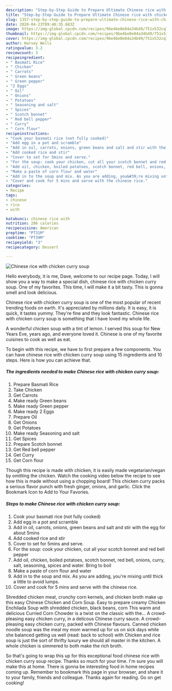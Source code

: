 ```yaml
---
description: "Step-by-Step Guide to Prepare Ultimate Chinese rice with chicken curry soup"
title: "Step-by-Step Guide to Prepare Ultimate Chinese rice with chicken curry soup"
slug: 1357-step-by-step-guide-to-prepare-ultimate-chinese-rice-with-chicken-curry-soup
date: 2020-04-23T09:40:35.683Z
image: https://img-global.cpcdn.com/recipes/9be4be0e84a34b49/751x532cq70/chinese-rice-with-chicken-curry-soup-recipe-main-photo.jpg
thumbnail: https://img-global.cpcdn.com/recipes/9be4be0e84a34b49/751x532cq70/chinese-rice-with-chicken-curry-soup-recipe-main-photo.jpg
cover: https://img-global.cpcdn.com/recipes/9be4be0e84a34b49/751x532cq70/chinese-rice-with-chicken-curry-soup-recipe-main-photo.jpg
author: Harvey Wells
ratingvalue: 3.2
reviewcount: 3
recipeingredient:
- " Basmati Rice"
- " Chicken"
- " Carrots"
- " Green beans"
- " Green pepper"
- "2 Eggs"
- " Oil"
- " Onions"
- " Potatoes"
- " Seasoning and salt"
- " Spices"
- " Scotch bonnet"
- " Red bell pepper"
- " Curry"
- " Corn flour"
recipeinstructions:
- "Cook your basmati rice (not fully cooked)"
- "Add egg in a pot and scramble"
- "Add in oil, carrots, onions, green beans and salt and stir with the egg for about 5mins"
- "Add cooked rice and stir"
- "Cover to set for 5mins and serve."
- "For the soup: cook your chicken, cut all your scotch bonnet and red bell pepper"
- "Add oil, chicken, boiled potatoes, scotch bonnet, red bell, onions, curry, salt, seasoning, spices and water. Bring to boil"
- "Make a paste of corn flour and water"
- "Add in to the soup and mix. As you are adding, you&#39;re mixing until thick a little to avoid lumps."
- "Cover and cook for 5 mins and serve with the chinese rice."
categories:
- Recipe
tags:
- chinese
- rice
- with

katakunci: chinese rice with 
nutrition: 286 calories
recipecuisine: American
preptime: "PT31M"
cooktime: "PT39M"
recipeyield: "3"
recipecategory: Dessert

---
```



![Chinese rice with chicken curry soup](https://img-global.cpcdn.com/recipes/9be4be0e84a34b49/751x532cq70/chinese-rice-with-chicken-curry-soup-recipe-main-photo.jpg)

Hello everybody, it is me, Dave, welcome to our recipe page. Today, I will show you a way to make a special dish, chinese rice with chicken curry soup. One of my favorites. This time, I will make it a bit tasty. This is gonna smell and look delicious.

Chinese rice with chicken curry soup is one of the most popular of recent trending foods on earth. It's appreciated by millions daily. It is easy, it is quick, it tastes yummy. They're fine and they look fantastic. Chinese rice with chicken curry soup is something that I have loved my whole life.

A wonderful chicken soup with a tint of lemon. I served this soup for New Years Eve, years ago, and everyone loved it. Chinese is one of my favorite cuisines to cook as well as eat.


To begin with this recipe, we have to first prepare a few components. You can have chinese rice with chicken curry soup using 15 ingredients and 10 steps. Here is how you can achieve that.

<!--inarticleads1-->

##### The ingredients needed to make Chinese rice with chicken curry soup:

1. Prepare  Basmati Rice
1. Take  Chicken
1. Get  Carrots
1. Make ready  Green beans
1. Make ready  Green pepper
1. Make ready 2 Eggs
1. Prepare  Oil
1. Get  Onions
1. Get  Potatoes
1. Make ready  Seasoning and salt
1. Get  Spices
1. Prepare  Scotch bonnet
1. Get  Red bell pepper
1. Get  Curry
1. Get  Corn flour


Though this recipe is made with chicken, it is easily made vegetarian/vegan by omitting the chicken. Watch the cooking video below the recipe to see how this is made without using a chopping board! This chicken curry packs a serious flavor punch with fresh ginger, onions, and garlic. Click the Bookmark Icon to Add to Your Favories. 

<!--inarticleads2-->

##### Steps to make Chinese rice with chicken curry soup:

1. Cook your basmati rice (not fully cooked)
1. Add egg in a pot and scramble
1. Add in oil, carrots, onions, green beans and salt and stir with the egg for about 5mins
1. Add cooked rice and stir
1. Cover to set for 5mins and serve.
1. For the soup: cook your chicken, cut all your scotch bonnet and red bell pepper
1. Add oil, chicken, boiled potatoes, scotch bonnet, red bell, onions, curry, salt, seasoning, spices and water. Bring to boil
1. Make a paste of corn flour and water
1. Add in to the soup and mix. As you are adding, you&#39;re mixing until thick a little to avoid lumps.
1. Cover and cook for 5 mins and serve with the chinese rice.


Shredded chicken meat, crunchy corn kernels, and chicken broth make up this easy Chinese Chicken and Corn Soup. Easy to prepare creamy Chicken Enchilada Soup with shredded chicken, black beans, corn This warm and delicious Curried Corn Chowder is a twist on the classic with the… A crowd-pleasing easy chicken curry, in a delicous Chinese curry sauce. A crowd-pleasing easy chicken curry, packed with Chinese flavours. Canned chicken noodle soup was the meal my mom warmed up for us on sick days while she balanced getting us well (read: back to school) with Chicken and rice soup is just the sort of thrifty luxury we should all master in the kitchen. A whole chicken is simmered to both make the rich broth. 

So that's going to wrap this up for this exceptional food chinese rice with chicken curry soup recipe. Thanks so much for your time. I'm sure you will make this at home. There is gonna be interesting food in home recipes coming up. Remember to bookmark this page in your browser, and share it to your family, friends and colleague. Thanks again for reading. Go on get cooking!
